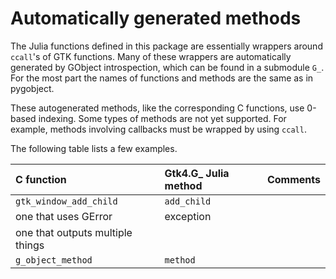 # Automatically generated methods

The Julia functions defined in this package are essentially wrappers around
`ccall`'s of GTK functions. Many of these wrappers are automatically
generated by GObject introspection, which can be found
in a submodule `G_`. For the most part the names of functions and methods are
the same as in pygobject.

These autogenerated methods, like the corresponding C functions, use 0-based indexing.
Some types of methods are not yet supported. For example, methods involving callbacks must be wrapped by using `ccall`.

The following table lists a few examples.

| C function | Gtk4.G_ Julia method | Comments |
| :--- | :--- | :--- |
| `gtk_window_add_child` | `add_child` |
| one that uses GError | exception |
| one that outputs multiple things |
| `g_object_method` | `method` |
